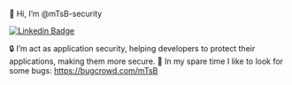 👋 Hi, I’m @mTsB-security

[![Linkedin Badge](https://img.shields.io/badge/-LinkedIn-blue?style=flat-square&logo=Linkedin&logoColor=white&link=https://www.linkedin.com/in/matheus-bolela-a14b5349/)](https://www.linkedin.com/in/matheus-bolela-a14b5349/)

🔒 I’m act as application security, helping developers to protect their applications, making them more secure.
🐛 In my spare time I like to look for some bugs: https://bugcrowd.com/mTsB


<!---
mTsB-security/mTsB-security is a ✨ special ✨ repository because its `README.md` (this file) appears on your GitHub profile.
You can click the Preview link to take a look at your changes.
--->
